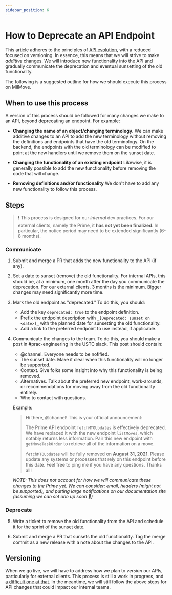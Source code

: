 ```yaml
---
sidebar_position: 6
---
```


# How to Deprecate an API Endpoint
This article adheres to the principles of [API evolution](https://apisyouwonthate.com/blog/api-evolution-for-rest-http-apis), with a reduced focused on versioning. In essence, this means that we will strive to make _additive_ changes. We will introduce new functionality into the API and gradually communicate the deprecation and eventual sunsetting of the old functionality. 

The following is a suggested outline for how we should execute this process on MilMove.

## When to use this process
A version of this process should be followed for many changes we make to an API, beyond deprecating an endpoint. For example:

- **Changing the name of an object/changing terminology.**
	We can make additive changes to an API to add the new terminology without removing the definitions and endpoints that have the old terminology. On the backend, the endpoints with the old terminology can be modified to point at the new handlers until we remove them on the sunset date.
	
- **Changing the functionality of an existing endpoint**
	Likewise, it is generally possible to add the new functionality before removing the code that will change.

- **Removing definitions and/or functionality**
	We don't have to add any new functionality to follow this process.

## Steps
> ❗️ This process is designed for our _internal_ dev practices. For our external clients, namely the Prime, it **has not yet been finalized**. In particular, the notice period may need to be extended significantly (6-8 months).

### Communicate
1. Submit and merge a PR that adds the new functionality to the API (if any).

2. Set a date to sunset (remove) the old functionality. For internal APIs, this should be, at a minimum, one month after the day you communicate the deprecation. For our external clients, 3 months is the minimum. Bigger changes may need significantly more time.

3. Mark the old endpoint as "deprecated." To do this, you should:
	- Add the key `deprecated: true` to the endpoint definition.
	- Prefix the endpoint description with `_[Deprecated: sunset on <date>]_` with the planned date for sunsetting the old functionality.
	- Add a link to the preferred endpoint to use instead, if applicable.

4. Communicate the changes to the team. To do this, you should make a post in #prac-engineering in the USTC slack. This post should contain:
	- @channel. Everyone needs to be notified.
	- The sunset date. Make it clear when this functionality will no longer be supported.
	- Context. Give folks some insight into why this functionality is being removed. 
	- Alternatives. Talk about the preferred new endpoint, work-arounds, or recommendations for moving away from the old functionality entirely.
	- Who to contact with questions.
        
	Example: 
	> Hi there, @channel! This is your official announcement:
	>
	> The Prime API endpoint `fetchMTOUpdates` is effectively deprecated. We have replaced it with the new endpoint `listMoves`, which notably returns less information. Pair this new endpoint with `getMoveTaskOrder` to retrieve all of the information on a move.
	>
	> `fetchMTOUpdates` will be fully removed on **August 31, 2021**. Please update any systems or processes that rely on this endpoint before this date.
Feel free to ping me if you have any questions. Thanks all!

	_NOTE: This does not account for how we will communicate these changes to the Prime yet. We can consider: email, headers (might not be supported), and putting large notifications on our documentation site (assuming we can set one up soon 🤞)_

### Deprecate
5. Write a ticket to remove the old functionality from the API and schedule it for the sprint of the sunset date.

6. Submit and merge a PR that sunsets the old functionality. Tag the merge commit as a new release with a note about the changes to the API.

## Versioning

When we go live, we will have to address how we plan to _version_ our APIs, particularly for external clients. This process is still a work in progress, and [a difficult one at that](https://blog.container-solutions.com/api-versioning-what-is-it-why-so-hard). In the meantime, we will still follow the above steps for API changes that could impact our internal teams.
